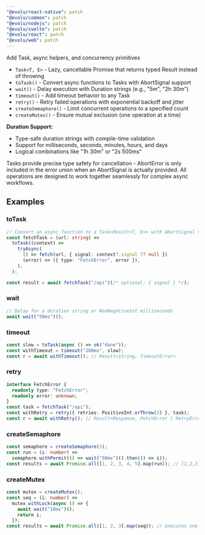 ```yaml
---
"@evolu/react-native": patch
"@evolu/common": patch
"@evolu/nodejs": patch
"@evolu/svelte": patch
"@evolu/react": patch
"@evolu/web": patch
---
```


Add Task, async helpers, and concurrency primitives

- `Task<T, E>` - Lazy, cancellable Promise that returns typed Result instead of throwing
- `toTask()` - Convert async functions to Tasks with AbortSignal support
- `wait()` - Delay execution with Duration strings (e.g., "5m", "2h 30m")
- `timeout()` - Add timeout behavior to any Task
- `retry()` - Retry failed operations with exponential backoff and jitter
- `createSemaphore()` - Limit concurrent operations to a specified count
- `createMutex()` - Ensure mutual exclusion (one operation at a time)

**Duration Support:**

- Type-safe duration strings with compile-time validation
- Support for milliseconds, seconds, minutes, hours, and days
- Logical combinations like "1h 30m" or "2s 500ms"

Tasks provide precise type safety for cancellation - AbortError is only included in the error union when an AbortSignal is actually provided. All operations are designed to work together seamlessly for complex async workflows.

## Examples

### toTask

```ts
// Convert an async function to a Task<Result<T, E>> with AbortSignal support
const fetchTask = (url: string) =>
  toTask((context) =>
    tryAsync(
      () => fetch(url, { signal: context?.signal ?? null })
      (error) => ({ type: "FetchError", error }),
    ),
  );

const result = await fetchTask("/api")(/* optional: { signal } */);
```

### wait

```ts
// Delay for a duration string or NonNegativeInt milliseconds
await wait("50ms")();
```

### timeout

```ts
const slow = toTask(async () => ok("done"));
const withTimeout = timeout("200ms", slow);
const r = await withTimeout(); // Result<string, TimeoutError>
```

### retry

```ts
interface FetchError {
  readonly type: "FetchError";
  readonly error: unknown;
}
const task = fetchTask("/api");
const withRetry = retry({ retries: PositiveInt.orThrow(3) }, task);
const r = await withRetry(); // Result<Response, FetchError | RetryError<FetchError>>
```

### createSemaphore

```ts
const semaphore = createSemaphore(3);
const run = (i: number) =>
  semaphore.withPermit(() => wait("50ms")().then(() => i));
const results = await Promise.all([1, 2, 3, 4, 5].map(run)); // [1,2,3,4,5]
```

### createMutex

```ts
const mutex = createMutex();
const seq = (i: number) =>
  mutex.withLock(async () => {
    await wait("10ms")();
    return i;
  });
const results = await Promise.all([1, 2, 3].map(seq)); // executes one at a time
```

